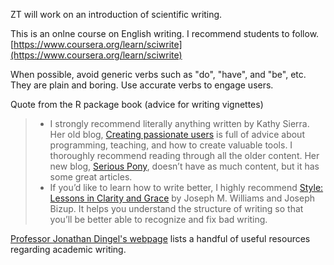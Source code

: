 ZT will work on an introduction of scientific writing.

This is an onlne course on English writing. I recommend students to follow.
[https://www.coursera.org/learn/sciwrite](https://www.coursera.org/learn/sciwrite)

When possible, avoid generic verbs such as "do", "have", and "be", etc. They are plain and boring. Use accurate verbs to engage users.


Quote from the R package book (advice for writing vignettes)

> - I strongly recommend literally anything written by Kathy Sierra. Her old blog, [Creating passionate users](https://headrush.typepad.com/) is full of advice about programming, teaching, and how to create valuable tools. I thoroughly recommend reading through all the older content. Her new blog, [Serious Pony](https://seriouspony.com/blog/), doesn’t have as much content, but it has some great articles.
> - If you’d like to learn how to write better, I highly recommend [Style: Lessons in Clarity and Grace](https://amzn.com/0321898680) by Joseph M. Williams and Joseph Bizup. It helps you understand the structure of writing so that you’ll be better able to recognize and fix bad writing.

[Professor Jonathan Dingel's webpage](http://www.jdingel.com/teaching/advice.html) lists a handful of useful resources regarding academic writing.

